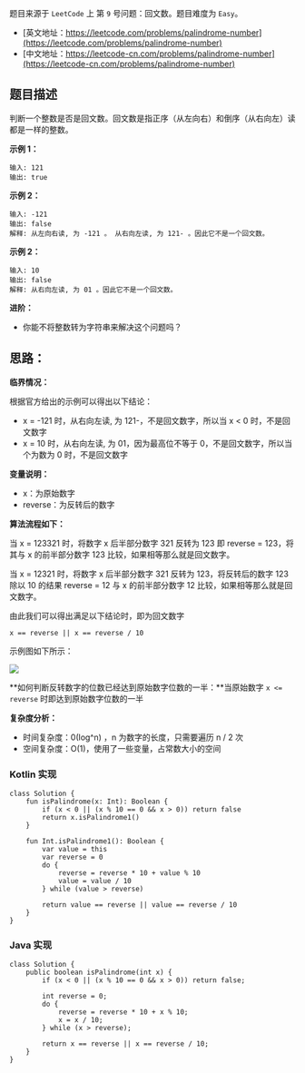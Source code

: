 题目来源于 `LeetCode` 上 第 `9` 号问题：回文数。题目难度为 `Easy`。

* [英文地址：https://leetcode.com/problems/palindrome-number](https://leetcode.com/problems/palindrome-number) 
* [中文地址：https://leetcode-cn.com/problems/palindrome-number](https://leetcode-cn.com/problems/palindrome-number) 

## 题目描述

判断一个整数是否是回文数。回文数是指正序（从左向右）和倒序（从右向左）读都是一样的整数。

**示例 1：**

```
输入: 121
输出: true
```

**示例 2：**

```
输入: -121
输出: false
解释: 从左向右读, 为 -121 。 从右向左读, 为 121- 。因此它不是一个回文数。
```

**示例 2：**

```
输入: 10
输出: false
解释: 从右向左读, 为 01 。因此它不是一个回文数。
```

**进阶：**

* 你能不将整数转为字符串来解决这个问题吗？

## 思路：

**临界情况：**

根据官方给出的示例可以得出以下结论：

* x = -121 时，从右向左读, 为 121-，不是回文数字，所以当 x < 0 时，不是回文数字
* x = 10 时，从右向左读, 为 01，因为最高位不等于 0，不是回文数字，所以当个为数为 0 时，不是回文数字

**变量说明：**

* x：为原始数字
* reverse：为反转后的数字

**算法流程如下：**

当 x = 123321 时，将数字 x 后半部分数字 321 反转为 123 即 reverse = 123，将其与 x 的前半部分数字 123 比较，如果相等那么就是回文数字。

当 x = 12321 时，将数字 x 后半部分数字 321 反转为 123，将反转后的数字 123 除以 10 的结果 reverse = 12 与 x 的前半部分数字 12 比较，如果相等那么就是回文数字。

由此我们可以得出满足以下结论时，即为回文数字

```
x == reverse || x == reverse / 10
```

示例图如下所示：

![](http://cdn.51git.cn/2020-10-20-16031240574658.jpg)


**如何判断反转数字的位数已经达到原始数字位数的一半：**当原始数字 `x <= reverse` 时即达到原始数字位数的一半

**复杂度分析：**

* 时间复杂度：0(log^n) ，n 为数字的长度，只需要遍历 n / 2 次
* 空间复杂度：O(1)，使用了一些变量，占常数大小的空间

### Kotlin 实现

```
class Solution {
    fun isPalindrome(x: Int): Boolean {
        if (x < 0 || (x % 10 == 0 && x > 0)) return false
        return x.isPalindrome1()
    }

    fun Int.isPalindrome1(): Boolean {
        var value = this
        var reverse = 0
        do {
            reverse = reverse * 10 + value % 10
            value = value / 10
        } while (value > reverse)

        return value == reverse || value == reverse / 10
    }
}

```

### Java 实现

```
class Solution {
    public boolean isPalindrome(int x) {
        if (x < 0 || (x % 10 == 0 && x > 0)) return false;

        int reverse = 0;
        do {
            reverse = reverse * 10 + x % 10;
            x = x / 10;
        } while (x > reverse);

        return x == reverse || x == reverse / 10;
    }
}
```

